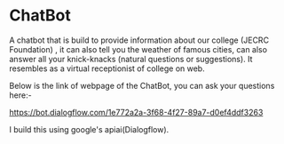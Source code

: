 # ChatBot

A chatbot that is build to provide information about our college (JECRC Foundation) , it can also tell you the weather of famous cities, can also answer all your knick-knacks (natural questions or suggestions).
It resembles as a virtual receptionist of college on web.

Below is the link of webpage of the ChatBot, you can ask your questions here:-

https://bot.dialogflow.com/1e772a2a-3f68-4f27-89a7-d0ef4ddf3263

I build this using google's apiai(Dialogflow).
